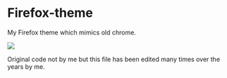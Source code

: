 # Firefox-theme

My Firefox theme which mimics old chrome. 

<img src="https://raw.githubusercontent.com/CyanPiano/static-github/main/firefox-theme/firefox-screenshot.png" />

Original code not by me but this file has been edited many times over the years by me.
